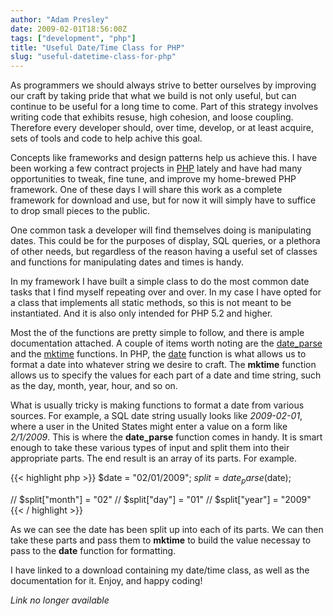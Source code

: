 ```yaml
---
author: "Adam Presley"
date: 2009-02-01T18:56:00Z
tags: ["development", "php"]
title: "Useful Date/Time Class for PHP"
slug: "useful-datetime-class-for-php"
---
```


As programmers we should always strive to better ourselves by improving
our craft by taking pride that what we build is not only useful, but can
continue to be useful for a long time to come. Part of this strategy
involves writing code that exhibits resuse, high cohesion, and loose
coupling. Therefore every developer should, over time, develop, or at
least acquire, sets of tools and code to help achive this goal.

Concepts like frameworks and design patterns help us achieve this. I
have been working a few contract projects in [PHP](http://www.php.net) lately and have had
many opportunities to tweak, fine tune, and improve my home-brewed PHP
framework. One of these days I will share this work as a complete
framework for download and use, but for now it will simply have to
suffice to drop small pieces to the public.

One common task a developer will find themselves doing is manipulating
dates. This could be for the purposes of display, SQL queries, or a
plethora of other needs, but regardless of the reason having a useful
set of classes and functions for manipulating dates and times is handy.

In my framework I have built a simple class to do the most common date
tasks that I find myself repeating over and over. In my case I have
opted for a class that implements all static methods, so this is not
meant to be instantiated. And it is also only intended for PHP 5.2 and
higher.

Most the of the functions are pretty simple to follow, and there is
ample documentation attached. A couple of items worth noting are the
[date_parse](http://www.php.net/manual/en/function.date-parse.php)
and the [mktime](http://www.php.net/manual/en/function.mktime.php)
functions. In PHP, the [date](http://www.php.net/manual/en/function.date.php)
function is what allows us to format a date into whatever string we
desire to craft. The **mktime** function allows us to specify the values
for each part of a date and time string, such as the day, month, year,
hour, and so on.

What is usually tricky is making functions to format a date from various
sources. For example, a SQL date string usually looks like *2009-02-01*,
where a user in the United States might enter a value on a form like
*2/1/2009*. This is where the **date\_parse** function comes in handy.
It is smart enough to take these various types of input and split them
into their appropriate parts. The end result is an array of its parts.
For example.

{{< highlight php >}}
$date = "02/01/2009";
$split = date_parse($date);

// $split["month"] = "02"
// $split["day"] = "01"
// $split["year"] = "2009"
{{< / highlight >}}

As we can see the date has been split up into each of its parts. We can
then take these parts and pass them to **mktime** to build the value
necessay to pass to the **date** function for formatting.

I have linked to a download containing my date/time class, as well as
the documentation for it. Enjoy, and happy coding!

*Link no longer available*
